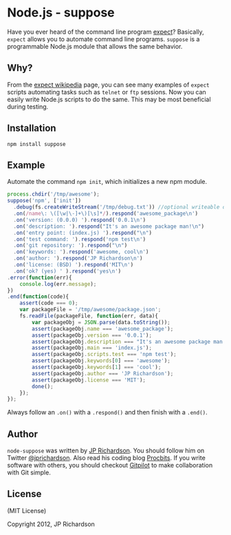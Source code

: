 
Node.js - suppose
=================

Have you ever heard of the command line program [expect][1]? Basically, `expect` allows you to automate command line programs. `suppose` is a programmable Node.js module that allows the same behavior.



Why?
----

From the [expect wikipedia][1] page, you can see many examples of `expect` scripts automating tasks such as `telnet` or `ftp` sessions. Now you can easily write Node.js scripts to do the same. This may be most beneficial during testing.



Installation
------------

    npm install suppose



Example
------

Automate the command `npm init`, which initializes a new npm module.

```javascript
process.chdir('/tmp/awesome');
suppose('npm', ['init'])
  .debug(fs.createWriteStream('/tmp/debug.txt')) //optional writeable output stream
  .on(/name\: \([\w|\-]+\)[\s]*/).respond('awesome_package\n')
  .on('version: (0.0.0) ').respond('0.0.1\n')
  .on('description: ').respond("It's an awesome package man!\n")
  .on('entry point: (index.js) ').respond("\n")
  .on('test command: ').respond('npm test\n')
  .on('git repository: ').respond("\n")
  .on('keywords: ').respond('awesome, cool\n')
  .on('author: ').respond('JP Richardson\n')
  .on('license: (BSD) ').respond('MIT\n')
  .on('ok? (yes) ' ).respond('yes\n')
.error(function(err){
    console.log(err.message);
})
.end(function(code){
    assert(code === 0);
    var packageFile = '/tmp/awesome/package.json';
    fs.readFile(packageFile, function(err, data){
        var packageObj = JSON.parse(data.toString());
        assert(packageObj.name === 'awesome_package');
        assert(packageObj.version === '0.0.1');
        assert(packageObj.description === "It's an awesome package man!");
        assert(packageObj.main === 'index.js');
        assert(packageObj.scripts.test === 'npm test');
        assert(packageObj.keywords[0] === 'awesome');
        assert(packageObj.keywords[1] === 'cool');
        assert(packageObj.author === 'JP Richardson');
        assert(packageObj.license === 'MIT');
        done();
    });
});
```

Always follow an `.on()` with a `.respond()` and then finish with a `.end()`.



Author
------

`node-suppose` was written by [JP Richardson][aboutjp]. You should follow him on Twitter [@jprichardson][twitter]. Also read his coding blog [Procbits][procbits]. If you write software with others, you should checkout [Gitpilot][gitpilot] to make collaboration with Git simple.



License
-------

(MIT License)

Copyright 2012, JP Richardson



[1]: http://en.wikipedia.org/wiki/Expect


[aboutjp]: http://about.me/jprichardson
[twitter]: http://twitter.com/jprichardson
[procbits]: http://procbits.com
[gitpilot]: http://gitpilot.com

